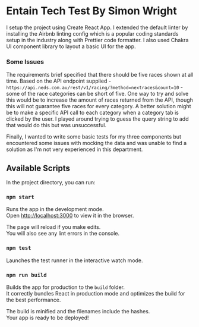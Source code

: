 # Entain Tech Test By Simon Wright

I setup the project using Create React App. I extended the default linter by installing the Airbnb linting config which is a popular coding standards setup in the industry along with Prettier code formatter. I also used Chakra UI component library to layout a basic UI for the app.

### Some Issues

The requirements brief specified that there should be five races shown at all time. Based on the API endpoint supplied - `https://api.neds.com.au/rest/v1/racing/?method=nextraces&count=10` - some of the race categories can be short of five. One way to try and solve this would be to increase the amount of races returned from the API, though this will not guarantee five races for every category. A better solution might be to make a specific API call to each category when a category tab is clicked by the user. I played around trying to guess the query string to add that would do this but was unsuccessful.

Finally, I wanted to write some basic tests for my three components but encountered some issues with mocking the data and was unable to find a solution as I'm not very experienced in this department.

## Available Scripts

In the project directory, you can run:

### `npm start`

Runs the app in the development mode.\
Open [http://localhost:3000](http://localhost:3000) to view it in the browser.

The page will reload if you make edits.\
You will also see any lint errors in the console.

### `npm test`

Launches the test runner in the interactive watch mode.

### `npm run build`

Builds the app for production to the `build` folder.\
It correctly bundles React in production mode and optimizes the build for the best performance.

The build is minified and the filenames include the hashes.\
Your app is ready to be deployed!
